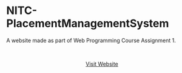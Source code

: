 # NITC-PlacementManagementSystem
A website made as part of Web Programming Course Assignment 1.



&nbsp;
<div align="center">
<a href="https://tomsaju2001.github.io/NITC-PlacementManagementSystem/" target="_blank">
  Visit Website
</a>
</div>
&nbsp;

